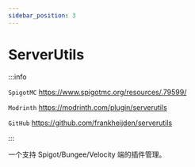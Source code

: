 ```yaml
---
sidebar_position: 3
---
```


# ServerUtils

:::info

`SpigotMC` https://www.spigotmc.org/resources/.79599/

`Modrinth` https://modrinth.com/plugin/serverutils

`GitHub` https://github.com/frankheijden/serverutils

:::

一个支持 Spigot/Bungee/Velocity 端的插件管理。
